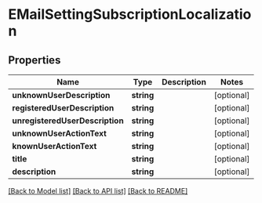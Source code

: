 # EMailSettingSubscriptionLocalization

## Properties
Name | Type | Description | Notes
------------ | ------------- | ------------- | -------------
**unknownUserDescription** | **string** |  | [optional] 
**registeredUserDescription** | **string** |  | [optional] 
**unregisteredUserDescription** | **string** |  | [optional] 
**unknownUserActionText** | **string** |  | [optional] 
**knownUserActionText** | **string** |  | [optional] 
**title** | **string** |  | [optional] 
**description** | **string** |  | [optional] 

[[Back to Model list]](../README.md#documentation-for-models) [[Back to API list]](../README.md#documentation-for-api-endpoints) [[Back to README]](../README.md)


